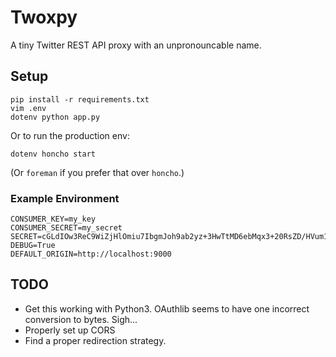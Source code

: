 # Twoxpy

A tiny Twitter REST API proxy with an unpronouncable name.

## Setup

```
pip install -r requirements.txt
vim .env
dotenv python app.py
```

Or to run the production env:

`dotenv honcho start`

(Or `foreman` if you prefer that over `honcho`.)

### Example Environment

```
CONSUMER_KEY=my_key
CONSUMER_SECRET=my_secret
SECRET=cGLdIOw3ReC9WiZjHlOmiu7IbgmJoh9ab2yz+3HwTtMD6ebMqx3+20RsZD/HVum1Eg0=
DEBUG=True
DEFAULT_ORIGIN=http://localhost:9000
```

## TODO

- Get this working with Python3. OAuthlib seems to have one incorrect conversion
  to bytes. Sigh...
- Properly set up CORS
- Find a proper redirection strategy.
